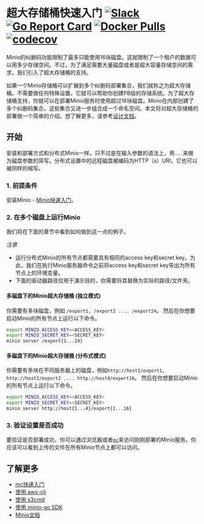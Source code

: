 # 超大存储桶快速入门 [![Slack](https://slack.minio.io/slack?type=svg)](https://slack.minio.io) [![Go Report Card](https://goreportcard.com/badge/minio/minio)](https://goreportcard.com/report/minio/minio) [![Docker Pulls](https://img.shields.io/docker/pulls/minio/minio.svg?maxAge=604800)](https://hub.docker.com/r/minio/minio/) [![codecov](https://codecov.io/gh/minio/minio/branch/master/graph/badge.svg)](https://codecov.io/gh/minio/minio)

Minio的纠删码功能限制了最多只能使用16块磁盘。这就限制了一个租户的数据可以用多少存储空间。不过，为了满足需要大量磁盘或者是超大容量存储空间的需求，我们引入了超大存储桶的支持。

如果一个Minio存储桶可以扩展到多个纠删码部署集合，我们就称之为超大存储桶。不需要做任何特殊设置，它就可以帮助你创建PB级的存储系统。为了超大存储桶支持，你就可以在部署Minio服务时使用超过16块磁盘。Minio在内部创建了多个纠删码集合，这些集合又进一步组合成一个命名空间。本文将对超大存储桶的部署做一个简单的介绍。想了解更多，请参考[设计文档](https://github.com/minio/minio/blob/master/docs/large-bucket/DESIGN.md)。

## 开始
安装和部署方式和分布式Minio一样。只不过是在输入参数的语法上，用`...`来做为磁盘参数的简写。分布式设置中的远程磁盘被编码为HTTP（s）URI，它也可以被同样的缩写。

### 1. 前提条件
安装Minio - [Minio快速入门](https://docs.minio.io/cn/minio-quickstart-guide)。

### 2. 在多个磁盘上运行Minio
我们将在下面的章节中看到如何做到这一点的例子。

*注意*

- 运行分布式Minio的所有节点都需要具有相同的access key和secret key。为此，我们在执行Minio服务器命令之前将access key和secret key导出为所有节点上的环境变量。
- 下面的驱动器路径仅用于演示目的，你需要将其替换为实际的路径/文件夹。

#### 多磁盘下的Minio超大存储桶 (独立模式)
你需要有多块磁盘，例如 `/export1, /export2 .... /export24`。 然后在你想要启动Minio的所有节点上运行以下命令。

```sh
export MINIO_ACCESS_KEY=<ACCESS_KEY>
export MINIO_SECRET_KEY=<SECRET_KEY>
minio server /export{1...24}
```

#### 多磁盘下的Minio超大存储桶 (分布式模式)
你需要有多块在不同服务器上的磁盘，例如`http://host1/export1, http://host2/export2 .... http://host4/export16`。 然后在你想要启动Minio的所有节点上运行以下命令。

```sh
export MINIO_ACCESS_KEY=<ACCESS_KEY>
export MINIO_SECRET_KEY=<SECRET_KEY>
minio server http://host{1...4}/export{1...16}
```

### 3. 验证设置是否成功
要验证是否部署成功，你可以通过浏览器或者[`mc`](https://docs.minio.io/cn/minio-client-quickstart-guide)来访问刚刚部署的Minio服务。你应该可以看到上传的文件在所有Minio节点上都可以访问。

## 了解更多
- [mc快速入门](https://docs.minio.io/cn/minio-client-quickstart-guide)
- [使用 aws-cli](https://docs.minio.io/cn/aws-cli-with-minio)
- [使用 s3cmd](https://docs.minio.io/cn/s3cmd-with-minio)
- [使用 minio-go SDK](https://docs.minio.io/cn/golang-client-quickstart-guide)
- [Minio文档](https://docs.minio.io)
